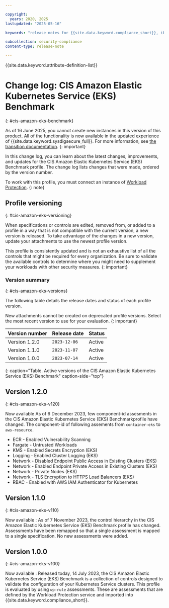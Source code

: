 ```yaml
---

copyright:
  years: 2020, 2025
lastupdated: "2025-05-16"

keywords: "release notes for {{site.data.keyword.compliance_short}}, ibm security best practices, profile changes, enhancements, fixes, improvements"

subcollection: security-compliance
content-type: release-note

---
```


{{site.data.keyword.attribute-definition-list}}

# Change log: CIS Amazon Elastic Kubernetes Service (EKS) Benchmark
{: #cis-amazon-eks-benchmark}

As of 16 June 2025, you cannot create new instances in this version of this product. All of the functionality is now available in the updated experience of {{site.data.keyword.sysdigsecure_full}}. For more information, see [the transition documentation](/docs/security-compliance?topic=security-compliance-scc-transition). 
{: important}

In this change log, you can learn about the latest changes, improvements, and updates for the CIS Amazon Elastic Kubernetes Service (EKS) Benchmark profile. The change log lists changes that were made, ordered by the version number.


To work with this profile, you must connect an instance of [Workload Protection](/docs/security-compliance?topic=security-compliance-setup-workload-protection).
{: note}


## Profile versioning
{: #cis-amazon-eks-versioning}

When specifications or controls are edited, removed from, or added to a profile in a way that is not compatible with the current version, a new version is released. To take advantage of the changes in a new version, update your attachments to use the newest profile version.

This profile is consistently updated and is not an exhaustive list of all the controls that might be required for every organization. Be sure to validate the available controls to determine where you might need to supplement your workloads with other security measures.
{: important}


### Version summary
{: #cis-amazon-eks-versions}

The following table details the release dates and status of each profile version.

New attachments cannot be created on deprecated profile versions. Select the most recent version to use for your evaluation.
{: important}

| Version number | Release date | Status |
|:---------------|:-------------|:-------|
| Version 1.2.0 | `2023-12-06` | Active |
| Version 1.1.0 | `2023-11-07` | Active |
| Version 1.0.0 | `2023-07-14` | Active |
{: caption="Table. Active versions of the CIS Amazon Elastic Kubernetes Service (EKS) Benchmark" caption-side="top"}


## Version 1.2.0
{: #cis-amazon-eks-v120}

Now available
 As of 6 December 2023, few component-id assesments in the CIS Amazon Elastic Kubernetes Service (EKS) Benchmarkprofile have changed.
 The component-id of following assements from `container-eks` to `aws-resource`.

   * ECR - Enabled Vulnerability Scanning
   * Fargate - Untrusted Workloads
   * KMS - Enabled Secrets Encryption (EKS)
   * Logging - Enabled Cluster Logging (EKS)
   * Network - Disabled Endpoint Public Access in Existing Clusters (EKS)
   * Network - Enabled Endpoint Private Access in Existing Clusters (EKS)
   * Network - Private Nodes (EKS)
   * Network - TLS Encryption to HTTPS Load Balancers (EKS)
   * RBAC - Enabled with AWS IAM Authenticator for Kubernetes



## Version 1.1.0
{: #cis-amazon-eks-v110}

Now available
:   As of 7 November 2023, the control hierarchy in the CIS Amazon Elastic Kubernetes Service (EKS) Benchmark profile has changed. Assessments have been remapped so that a single assessment is mapped to a single specification. No new assessments were added.


## Version 1.0.0
{: #cis-amazon-eks-v100}

Now available
:   Released today, 14 July 2023, the CIS Amazon Elastic Kubernetes Service (EKS) Benchmark is a collection of controls designed to validate the configuration of your Kubernetes Service clusters. This profile is evaluated by using `wp-rule` assessments. These are assessments that are defined by the Workload Protection service and imported into {{site.data.keyword.compliance_short}}.

